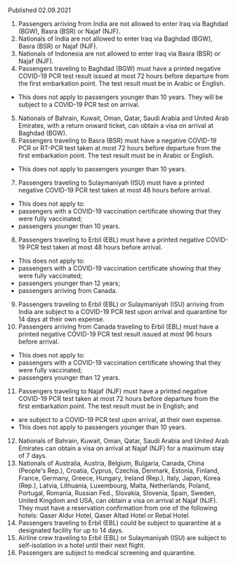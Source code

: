 Published 02.09.2021
1. Passengers arriving from India are not allowed to enter Iraq via Baghdad (BGW), Basra (BSR) or Najaf (NJF).
2. Nationals of India are not allowed to enter Iraq via Baghdad (BGW), Basra (BSR) or Najaf (NJF).
3. Nationals of Indonesia are not allowed to enter Iraq via Basra (BSR) or Najaf (NJF).
4. Passengers traveling to Baghdad (BGW) must have a printed negative COVID-19 PCR test result issued at most 72 hours before departure from the first embarkation point. The test result must be in Arabic or English.
- This does not apply to passengers younger than 10 years. They will be subject to a COVID-19 PCR test on arrival.
5. Nationals of Bahrain, Kuwait, Oman, Qatar, Saudi Arabia and United Arab Emirates, with a return onward ticket, can obtain a visa on arrival at Baghdad (BGW).
6. Passengers traveling to Basra (BSR) must have a negative COVID-19 PCR or RT-PCR test taken at most 72 hours before departure from the first embarkation point. The test result must be in Arabic or English.
- This does not apply to passengers younger than 10 years.
7. Passengers traveling to Sulaymaniyah (ISU) must have a printed negative COVID-19 PCR test taken at most 48 hours before arrival.
- This does not apply to:
- passengers with a COVID-19 vaccination certificate showing that they were fully vaccinated;
- passengers younger than 10 years.
8. Passengers traveling to Erbil (EBL) must have a printed negative COVID-19 PCR test taken at most 48 hours before arrival.
- This does not apply to:
- passengers with a COVID-19 vaccination certificate showing that they were fully vaccinated;
- passengers younger than 12 years;
- passengers arriving from Canada.
9. Passengers traveling to Erbil (EBL) or Sulaymaniyah (ISU) arriving from India are subject to a COVID-19 PCR test upon arrival and quarantine for 14 days at their own expense.
10. Passengers arriving from Canada traveling to Erbil (EBL) must have a printed negative COVID-19 PCR test result issued at most 96 hours before arrival.
- This does not apply to:
- passengers with a COVID-19 vaccination certificate showing that they were fully vaccinated;
- passengers younger than 12 years.
11. Passengers traveling to Najaf (NJF) must have a printed negative COVID-19 PCR test taken at most 72 hours before departure from the first embarkation point. The test result must be in English; and
- are subject to a COVID-19 PCR test upon arrival, at their own expense.
- This does not apply to passengers younger than 10 years.
12. Nationals of Bahrain, Kuwait, Oman, Qatar, Saudi Arabia and United Arab Emirates can obtain a visa on arrival at Najaf (NJF) for a maximum stay of 7 days.
13. Nationals of Australia, Austria, Belgium, Bulgaria, Canada, China (People's Rep.), Croatia, Cyprus, Czechia, Denmark, Estonia, Finland, France, Germany, Greece, Hungary, Ireland (Rep.), Italy, Japan, Korea (Rep.), Latvia, Lithuania, Luxembourg, Malta, Netherlands, Poland, Portugal, Romania, Russian Fed., Slovakia, Slovenia, Spain, Sweden, United Kingdom and USA, can obtain a visa on arrival at Najaf (NJF). They must have a reservation confirmation from one of the following hotels: Qaser Aldur Hotel, Qaser Altad Hotel or Rebal Hotel.
14. Passengers traveling to Erbil (EBL) could be subject to quarantine at a designated facility for up to 14 days.
15. Airline crew traveling to Erbil (EBL) or Sulaymaniyah (ISU) are subject to self-isolation in a hotel until their next flight.
16. Passengers are subject to medical screening and quarantine.

